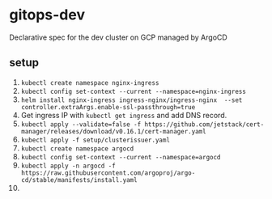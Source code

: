 # gitops-dev
Declarative spec for the dev cluster on GCP managed by ArgoCD

## setup

1. `kubectl create namespace nginx-ingress`
2. `kubectl config set-context --current --namespace=nginx-ingress`
3. `helm install nginx-ingress ingress-nginx/ingress-nginx  --set controller.extraArgs.enable-ssl-passthrough=true`
4. Get ingress IP with `kubectl get ingress` and add DNS record.
5. `kubectl apply --validate=false -f https://github.com/jetstack/cert-manager/releases/download/v0.16.1/cert-manager.yaml`
6. `kubectl apply -f setup/clusterissuer.yaml`
7. `kubectl create namespace argocd`
8. `kubectl config set-context --current --namespace=argocd`
9. `kubectl apply -n argocd -f https://raw.githubusercontent.com/argoproj/argo-cd/stable/manifests/install.yaml`
10. 


